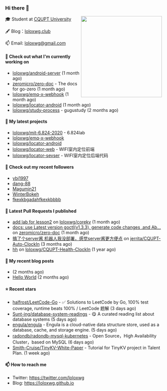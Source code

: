 ### Hi there 👋

<img align="right" src="https://raw.githubusercontent.com/muesli/muesli/master/assets/termenv.png" width="260">
 
🎓 Student at [CQUPT University](https://www.cqupt.edu.cn/)



🖋 Blog：[loloxwg.club](https://loloxwg.club)



📫 Email: [loloxwg@gmail.com](mailto:loloxwg@gmail.com)



#### 👷 Check out what I'm currently working on

- [loloxwg/android-server](https://github.com/loloxwg/android-server) (1 month ago)
- [zeromicro/zero-doc](https://github.com/zeromicro/zero-doc) - The docs for go-zero (1 month ago)
- [loloxwg/emq-x-webhook](https://github.com/loloxwg/emq-x-webhook) (1 month ago)
- [loloxwg/locator-android](https://github.com/loloxwg/locator-android) (1 month ago)
- [loloxwg/study-process](https://github.com/loloxwg/study-process) - gugustudy (2 months ago)

#### 🌱 My latest projects

- [loloxwg/mit-6.824-2020](https://github.com/loloxwg/mit-6.824-2020) - 6.824lab
- [loloxwg/emq-x-webhook](https://github.com/loloxwg/emq-x-webhook)
- [loloxwg/locator-android](https://github.com/loloxwg/locator-android)
- [loloxwg/locator-web](https://github.com/loloxwg/locator-web) - WIFI室内定位前端
- [loloxwg/locator-sevser](https://github.com/loloxwg/locator-sevser) - WIFI室内定位后端代码

#### 👯 Check out my recent followers

- [ybj1997](https://github.com/ybj1997)
- [dang-88](https://github.com/dang-88)
- [Magumin21](https://github.com/Magumin21)
- [WinterBokeh](https://github.com/WinterBokeh)
- [fkexkbgadahfkexkbbbb](https://github.com/fkexkbgadahfkexkbbbb)

#### 🔨 Latest Pull Requests I published

- [add lab for lesson2](https://github.com/loloxwg/corekv/pull/1) on [loloxwg/corekv](https://github.com/loloxwg/corekv) (1 month ago)
- [docs: use Latest version goctl(v1.3.3), generate code changes ,and Ab…](https://github.com/zeromicro/zero-doc/pull/121) on [zeromicro/zero-doc](https://github.com/zeromicro/zero-doc) (1 month ago)
- [搞了个server酱 机器人我没部署，感觉server酱更方便点](https://github.com/jerrita/CQUPT-Auto-ClockIn/pull/2) on [jerrita/CQUPT-Auto-ClockIn](https://github.com/jerrita/CQUPT-Auto-ClockIn) (3 months ago)
- [hh](https://github.com/loloxwg/CQUPT-Health-ClockIn/pull/1) on [loloxwg/CQUPT-Health-ClockIn](https://github.com/loloxwg/CQUPT-Health-ClockIn) (1 year ago)

#### 📜 My recent blog posts

- [](http://example.com/2022/02/21/%E6%9C%AA%E5%91%BD%E5%90%8D/) (2 months ago)
- [Hello World](http://example.com/2022/02/21/hello-world/) (2 months ago)

#### ⭐ Recent stars

- [halfrost/LeetCode-Go](https://github.com/halfrost/LeetCode-Go) - ✅ Solutions to LeetCode by Go, 100% test coverage, runtime beats 100% / LeetCode 题解 (3 days ago)
- [Sunt-ing/database-system-readings](https://github.com/Sunt-ing/database-system-readings) - :yum: A curated reading list about database systems (5 days ago)
- [engula/engula](https://github.com/engula/engula) - Engula is a cloud-native data structure store, used as a database, cache, and storage engine. (5 days ago)
- [radondb/radondb-mysql-kubernetes](https://github.com/radondb/radondb-mysql-kubernetes) - Open Source，High Availability Cluster，based on MySQL (6 days ago)
- [Smith-Cruise/TinyKV-White-Paper](https://github.com/Smith-Cruise/TinyKV-White-Paper) - Tutorial for TinyKV project in Talent Plan. (1 week ago)

#### 📫 How to reach me

- Twitter: https://twitter.com/loloxwg
- Blog: https://loloxwg.github.io

